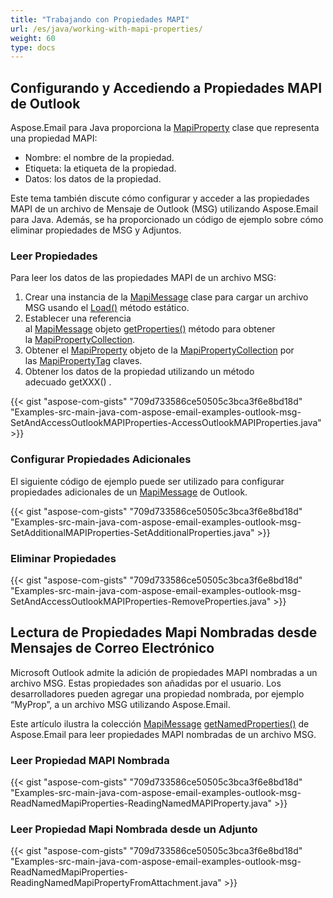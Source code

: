 ```yaml
---
title: "Trabajando con Propiedades MAPI"
url: /es/java/working-with-mapi-properties/
weight: 60
type: docs
---
```


## **Configurando y Accediendo a Propiedades MAPI de Outlook**

Aspose.Email para Java proporciona la [MapiProperty](https://reference.aspose.com/email/java/com.aspose.email/mapiproperty/) clase que representa una propiedad MAPI:

- Nombre: el nombre de la propiedad.
- Etiqueta: la etiqueta de la propiedad.
- Datos: los datos de la propiedad.

Este tema también discute cómo configurar y acceder a las propiedades MAPI de un archivo de Mensaje de Outlook (MSG) utilizando Aspose.Email para Java. Además, se ha proporcionado un código de ejemplo sobre cómo eliminar propiedades de MSG y Adjuntos.

### **Leer Propiedades**

Para leer los datos de las propiedades MAPI de un archivo MSG:

1. Crear una instancia de la [MapiMessage](https://reference.aspose.com/email/java/com.aspose.email/mapimessage/) clase para cargar un archivo MSG usando el [Load()](https://reference.aspose.com/email/java/com.aspose.email/mapimessage/#load-java.lang.String-) método estático.
2. Establecer una referencia al [MapiMessage](https://reference.aspose.com/email/java/com.aspose.email/mapimessage/) objeto [getProperties()](https://reference.aspose.com/email/java/com.aspose.email/mapimessage/#getProperties--) método para obtener la [MapiPropertyCollection](https://reference.aspose.com/email/java/com.aspose.email/mapipropertycollection/).
3. Obtener el [MapiProperty](https://reference.aspose.com/email/java/com.aspose.email/mapiproperty/) objeto de la [MapiPropertyCollection](https://reference.aspose.com/email/java/com.aspose.email/mapipropertycollection/) por las [MapiPropertyTag](https://reference.aspose.com/email/java/com.aspose.email/mapipropertytag/) claves.
4. Obtener los datos de la propiedad utilizando un método adecuado getXXX() .

{{< gist "aspose-com-gists" "709d733586ce50505c3bca3f6e8bd18d" "Examples-src-main-java-com-aspose-email-examples-outlook-msg-SetAndAccessOutlookMAPIProperties-AccessOutlookMAPIProperties.java" >}}

### **Configurar Propiedades Adicionales**

El siguiente código de ejemplo puede ser utilizado para configurar propiedades adicionales de un [MapiMessage](https://reference.aspose.com/email/java/com.aspose.email/mapimessage/) de Outlook.

{{< gist "aspose-com-gists" "709d733586ce50505c3bca3f6e8bd18d" "Examples-src-main-java-com-aspose-email-examples-outlook-msg-SetAdditionalMAPIProperties-SetAdditionalProperties.java" >}}

### **Eliminar Propiedades**

{{< gist "aspose-com-gists" "709d733586ce50505c3bca3f6e8bd18d" "Examples-src-main-java-com-aspose-email-examples-outlook-msg-SetAndAccessOutlookMAPIProperties-RemoveProperties.java" >}}

## **Lectura de Propiedades Mapi Nombradas desde Mensajes de Correo Electrónico**

Microsoft Outlook admite la adición de propiedades MAPI nombradas a un archivo MSG. Estas propiedades son añadidas por el usuario. Los desarrolladores pueden agregar una propiedad nombrada, por ejemplo “MyProp”, a un archivo MSG utilizando Aspose.Email.

Este artículo ilustra la colección [MapiMessage](https://reference.aspose.com/email/java/com.aspose.email/mapimessage/) [getNamedProperties()](https://reference.aspose.com/email/java/com.aspose.email/mapimessage/#getNamedProperties--) de Aspose.Email para leer propiedades MAPI nombradas de un archivo MSG.

### **Leer Propiedad MAPI Nombrada**

{{< gist "aspose-com-gists" "709d733586ce50505c3bca3f6e8bd18d" "Examples-src-main-java-com-aspose-email-examples-outlook-msg-ReadNamedMapiProperties-ReadingNamedMAPIProperty.java" >}}

### **Leer Propiedad Mapi Nombrada desde un Adjunto**

{{< gist "aspose-com-gists" "709d733586ce50505c3bca3f6e8bd18d" "Examples-src-main-java-com-aspose-email-examples-outlook-msg-ReadNamedMapiProperties-ReadingNamedMapiPropertyFromAttachment.java" >}}